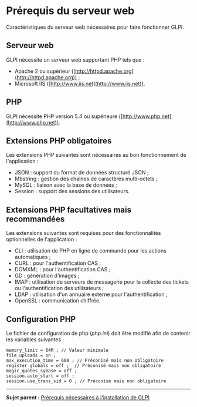 Prérequis du serveur web
========================

Caractéristiques du serveur web nécessaires pour faire fonctionner GLPI.

Serveur web
-----------

GLPI nécessite un serveur web supportant PHP tels que :

-   Apache 2 ou supérieur ([http://httpd.apache.org](http://httpd.apache.org)) ;
-   Microsoft IIS ([http://www.iis.net](http://www.iis.net)).

PHP
---

GLPI nécessite PHP version 5.4 ou supérieure ([http://www.php.net](http://www.php.net)).

Extensions PHP obligatoires
---------------------------

Les extensions PHP suivantes sont nécessaires au bon fonctionnement de l'application :

-   JSON : support du format de données structuré JSON ;
-   Mbstring : gestion des chaînes de caractères multi-octets ;
-   MySQL : liaison avec la base de données ;
-   Session : support des sessions des utilisateurs.

Extensions PHP facultatives mais recommandées
---------------------------------------------

Les extensions suivantes sont requises pour des fonctionnalités optionnelles de l'application :

-   CLI : utilisation de PHP en ligne de commande pour les actions automatiques ;
-   CURL : pour l'authentification CAS ;
-   DOMXML : pour l'authentification CAS ;
-   GD : génération d'images ;
-   IMAP : utilisation de serveurs de messagerie pour la collecte des tickets ou l'authentification des utilisateurs ;
-   LDAP : utilisation d'un annuaire externe pour l'authentification ;
-   OpenSSL : communication chiffrée.

Configuration PHP
-----------------

Le fichier de configuration de php (*php.ini*) doit être modifié afin de contenir les variables suivantes :

    memory_limit = 64M ; // Valeur minimale
    file_uploads = on ;
    max_execution_time = 600 ; // Préconisé mais non obligatoire
    register_globals = off ;  // Préconisé mais non obligatoire
    magic_quotes_sybase = off ;
    session.auto_start = off ;
    session.use_trans_sid = 0 ; // Préconisé mais non obligatoire

----------------
**Sujet parent :**
[Prérequis nécessaires à l'installation de GLPI](01-premiers-pas/02_Déployer_GLPI/02_Prérequis/01_Prérequis_nécessaires.md)
